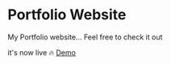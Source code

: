 # Portfolio Website

My Portfolio website...
Feel free to check it out 

it's now live 🔥 [Demo](https://c-e-e-j-a-y.netlify.app/)


